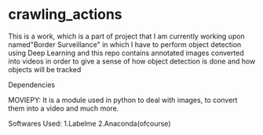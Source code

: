 # crawling_actions
This is a work, which is a part of project that I am currently working upon named"Border Surveillance" in which I have to perform object detection using Deep Learning and this repo contains annotated images converted into videos in order to give a sense of how object detection is done and how objects will be tracked

Dependencies

MOVIEPY:
It is a module used in python to deal with images, to convert them into a video and much more.

Softwares Used:
1.Labelme
2.Anaconda(ofcourse)

